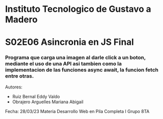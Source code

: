 # Instituto Tecnologico de Gustavo a Madero
# S02E06 Asincronia en JS Final
### Programa que carga una imagen al darle click a un boton, mediante el uso de una API asi tambien como la implementacion de las funciones async await, la funcion fetch entre otras.

Autores: 
* Ruiz Bernal Eddy Valdo
* Obrajero Arguelles Mariana Abigail

Fecha: 28/03/23
Materia
Desarrollo Web en Pila Completa I
Grupo 
8TA


